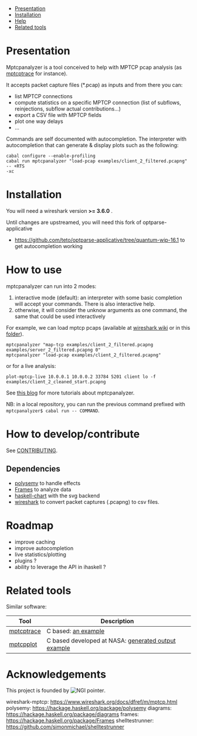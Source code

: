 <!-- BEGIN-MARKDOWN-TOC -->
* [Presentation](#presentation)
* [Installation](#installation)
* [Help](#faq)
* [Related tools](#related_tools)

<!-- END-MARKDOWN-TOC -->


Presentation
===

Mptcpanalyzer is a tool conceived to help with MPTCP pcap analysis (as [mptcptrace] for instance).

It accepts packet capture files (\*.pcap) as inputs and from there you can:

- list MPTCP connections
- compute statistics on a specific MPTCP connection (list of subflows, reinjections, subflow actual contributions...)
- export a CSV file with MPTCP fields
- plot one way delays
- ...

Commands are self documented with autocompletion.
The interpreter with autocompletion that can generate & display plots such as the following:

```
cabal configure --enable-profiling
cabal run mptcpanalyzer "load-pcap examples/client_2_filtered.pcapng"  -- +RTS
-xc
```

# Installation

You will need a wireshark version __>= 3.6.0__ .

Until changes are upstreamed, you will need this fork of optparse-applicative
- https://github.com/teto/optparse-applicative/tree/quantum-wip-16.1
to get autocompletion working


# How to use

mptcpanalyzer can run into 2 modes:
  1. interactive mode (default): an interpreter with some basic completion will accept your commands. There is also interactive help.
  2. otherwise, it will consider the unknow arguments as one command, the same that could be used interactively

For example, we can load mptcp pcaps (available at [wireshark wiki](https://wiki.wireshark.org/SampleCaptures#MPTCP) or in this [folder](./examples)).

```
mptcpanalyzer "map-tcp examples/client_2_filtered.pcapng examples/server_2_filtered.pcapng 0"
mptcpanalyzer "load-pcap examples/client_2_filtered.pcapng"
```

or for a live analysis:
```
plot-mptcp-live 10.0.0.1 10.0.0.2 33784 5201 client lo -f examples/client_2_cleaned_start.pcapng
```

See [this blog](http://teto.github.io/tags/mptcp.html) for more tutorials about mptcpanalyzer.

NB: in a local repository, you can run the previous command prefixed with
`mptcpanalyzer$ cabal run -- COMMAND`.

# How to develop/contribute

See [CONTRIBUTING](./CONTRIBUTING.md).

## Dependencies

- [polysemy](polysemy) to handle effects
- [Frames](frames) to analyze data
- [haskell-chart](haskell-chart) with the svg backend
- [wireshark](wireshark-mptcp) to convert packet captures (.pcapng) to csv files.


# Roadmap

- improve caching
- improve autocompletion
- live statistics/plotting
- plugins ?
- ability to leverage the API in ihaskell ?

# Related tools

Similar software:

| Tool             | Description                                                                       |
|------------------------|-------------------------------------------------------------------------------|
| [mptcptrace]             | C based: [an example](http://blog.multipath-tcp.org/blog/html/2015/02/02/mptcptrace_demo.html)                                               |
| [mptcpplot]       | C based developed at NASA: [generated output example](https://roland.grc.nasa.gov/~jishac/mptcpplot/)                                                 |


# Acknowledgements

This project is founded by ![NGI pointer](img/ngi_logo.png).

[mptcptrace]: https://bitbucket.org/bhesmans/mptcptrace
[mptcpplot]: https://github.com/nasa/multipath-tcp-tools/
[hk-img]: https://img.shields.io/hackage/v/mptcpanalyzer.svg?logo=haskell
[hk]: https://hackage.haskell.org/package/mptcpanalyzer
[replica]: https://github.com/berewt/REPLica
wireshark-mptcp: https://www.wireshark.org/docs/dfref/m/mptcp.html
polysemy: https://hackage.haskell.org/package/polysemy
diagrams: https://hackage.haskell.org/package/diagrams
frames: https://hackage.haskell.org/package/Frames
shelltestrunner: https://github.com/simonmichael/shelltestrunner
